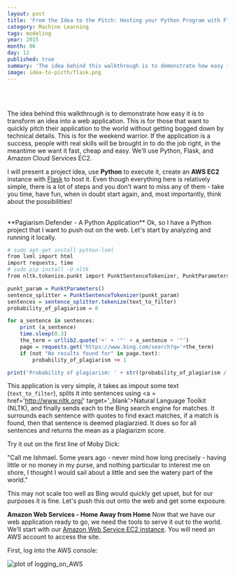 ```yaml
---
layout: post
title: 'From the Idea to the Pitch: Hosting your Python Program with Flask and Amazon Web Services'
category: Machine Learning
tags: modeling
year: 2015
month: 06
day: 12
published: true
summary: 'The idea behind this walkthrough is to demonstrate how easy it is to transform an idea into a web application. This is for those that want to quickly pitch their application to the world without getting bogged down by technical details. This is for the weekend warrior. If the application is a success, people with real skills will be brought in to do the job right, in the meantime we want it fast, cheap and easy. We'll use Python, Flask, and Amazon Cloud Services EC2'
image: idea-to-picth/flask.png
---
```


<BR><BR>

The idea behind this walkthrough is to demonstrate how easy it is to transform an idea into a web application. This is for those that want to quickly pitch their application to the world without getting bogged down by technical details. This is for the weekend warrior. If the application is a success, people with real skills will be brought in to do the job right, in the meantime we want it fast, cheap and easy. We'll use Python, Flask, and Amazon Cloud Services EC2.

I will present a project idea, use <b>Python</b> to execute it, create an <b>AWS EC2</b> instance with <a href='http://flask.pocoo.org' target='_blank'>Flask</a> to host it. Even though everything here is relatively simple, there is a lot of steps and you don’t want to miss any of them - take you time, have fun, when in doubt start again, and, most importantly, think about the possibilities!

<BR>
**Pagiarism Defender - A Python Application**
Ok, so I have a Python project that I want to push out on the web. Let's start by analyzing and running it locally.

```r
# sudo apt-get install python-lxml
from lxml import html
import requests, time
# sudo pip install -U nltk
from nltk.tokenize.punkt import PunktSentenceTokenizer, PunktParameters 

punkt_param = PunktParameters()
sentence_splitter = PunktSentenceTokenizer(punkt_param)
sentences = sentence_splitter.tokenize(text_to_filter)
probability_of_plagiarism = 0

for a_sentence in sentences:
    print (a_sentence)
    time.sleep(0.3)
    the_term = urllib2.quote('+' + '"' + a_sentence + '"')
    page = requests.get('https://www.bing.com/search?q='+the_term)
    if (not "No results found for" in page.text):
        probability_of_plagiarism += 1

print('Probability of plagiarism: ' + str((probability_of_plagiarism / len(sentences)) * 100) + '%')
```

This application is very simple, it takes as impout some text (``text_to_filter``), splits it into sentences using <a = href='http://www.nltk.org/' target='_blank'>Natural Language Toolkit (NLTK)</a>, and finally sends each to the Bing search engine for matches. It surrounds each sentence with quotes to find exact matches, if a match is found, then that sentence is deemed plagiarzied. It does so for all sentences and returns the mean as a plagiarizm score. 

Try it out on the first line of Moby Dick:

<quote>"Call me Ishmael. Some years ago - never mind how long precisely - having little or no money in my purse, and nothing particular to interest me on shore, I thought I would sail about a little and see the watery part of the world."</quote>

This may not scale too well as Bing would quickly get upset, but for our purposes it is fine. Let's push this out onto the web and get some exposure.


**Amazon Web Services - Home Away from Home**
Now that we have our web application ready to go, we need the tools to serve it out to the world. We’ll start with our <a href='http://aws.amazon.com/' target='_blank'>Amazon Web Service EC2 instance</a>. You will need an AWS account to access the site. 

First, log into the AWS console:

![plot of logging_on_AWS](../img/posts/logging_on_AWS.png) 
 